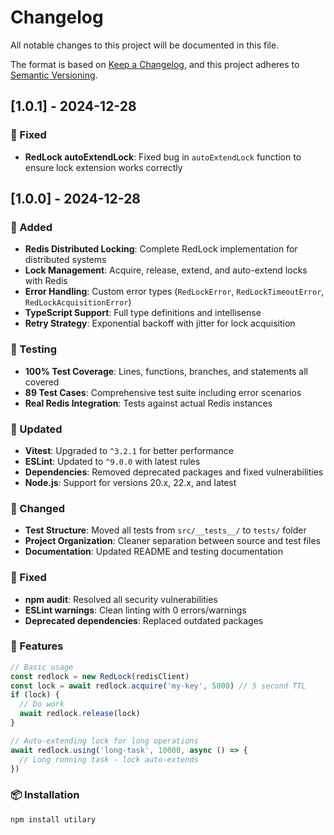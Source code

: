 # Changelog

All notable changes to this project will be documented in this file.

The format is based on [Keep a Changelog](https://keepachangelog.com/en/1.0.0/),
and this project adheres to [Semantic Versioning](https://semver.org/spec/v2.0.0.html).

## [1.0.1] - 2024-12-28

### 🐛 Fixed
- **RedLock autoExtendLock**: Fixed bug in `autoExtendLock` function to ensure lock extension works correctly

## [1.0.0] - 2024-12-28

### 🎉 Added
- **Redis Distributed Locking**: Complete RedLock implementation for distributed systems
- **Lock Management**: Acquire, release, extend, and auto-extend locks with Redis
- **Error Handling**: Custom error types (`RedLockError`, `RedLockTimeoutError`, `RedLockAcquisitionError`)
- **TypeScript Support**: Full type definitions and intellisense
- **Retry Strategy**: Exponential backoff with jitter for lock acquisition

### 🧪 Testing
- **100% Test Coverage**: Lines, functions, branches, and statements all covered
- **89 Test Cases**: Comprehensive test suite including error scenarios
- **Real Redis Integration**: Tests against actual Redis instances

### 🔧 Updated
- **Vitest**: Upgraded to `^3.2.1` for better performance
- **ESLint**: Updated to `^9.0.0` with latest rules
- **Dependencies**: Removed deprecated packages and fixed vulnerabilities
- **Node.js**: Support for versions 20.x, 22.x, and latest

### 📁 Changed
- **Test Structure**: Moved all tests from `src/__tests__/` to `tests/` folder
- **Project Organization**: Cleaner separation between source and test files
- **Documentation**: Updated README and testing documentation

### 🐛 Fixed
- **npm audit**: Resolved all security vulnerabilities
- **ESLint warnings**: Clean linting with 0 errors/warnings
- **Deprecated dependencies**: Replaced outdated packages

### 🚀 Features
```typescript
// Basic usage
const redlock = new RedLock(redisClient)
const lock = await redlock.acquire('my-key', 5000) // 5 second TTL
if (lock) {
  // Do work
  await redlock.release(lock)
}

// Auto-extending lock for long operations
await redlock.using('long-task', 10000, async () => {
  // Long running task - lock auto-extends
})
```

### 📦 Installation
```bash
npm install utilary
```